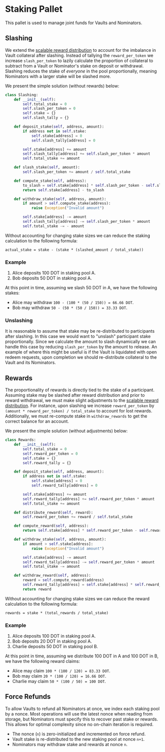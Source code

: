 # Staking Pallet

This pallet is used to manage joint funds for Vaults and Nominators.

## Slashing

We extend the [scalable reward distribution](https://solmaz.io/2019/02/24/scalable-reward-changing/) to account for the imbalance in Vault collateral after slashing. Instead of tallying the `reward_per_token` we increase `slash_per_token` to lazily calculate the proportion of collateral to subtract from a Vault or Nominator's stake on deposit or withdrawal. Slashing reduces the stake of *everyone* in the pool proportionally, meaning Nominators with a larger stake will be slashed more.

We present the simple solution (without rewards) below:

```python
class Slashing:
    def __init__(self):
        self.total_stake = 0
        self.slash_per_token = 0
        self.stake = {}
        self.slash_tally = {}

    def deposit_stake(self, address, amount):
        if address not in self.stake:
            self.stake[address] = 0
            self.slash_tally[address] = 0

        self.stake[address] += amount
        self.slash_tally[address] += self.slash_per_token * amount
        self.total_stake += amount

    def slash_stake(self, amount):
        self.slash_per_token += amount / self.total_stake

    def compute_stake(self, address):
        to_slash = self.stake[address] * self.slash_per_token - self.slash_tally[address]
        return self.stake[address] - to_slash

    def withdraw_stake(self, address, amount):
        if amount > self.compute_stake(address):
            raise Exception("Invalid amount")

        self.stake[address] -= amount
        self.slash_tally[address] -= self.slash_per_token * amount
        self.total_stake -= - amount
```

Without accounting for changing stake sizes we can reduce the staking calculation to the following formula:

```
actual_stake = stake - (stake * (slashed_amount / total_stake))
```

### Example

1. Alice deposits 100 DOT in staking pool A.
2. Bob deposits 50 DOT in staking pool A.

At this point in time, assuming we slash 50 DOT in A, we have the following stakes:

- Alice may withdraw `100 - (100 * (50 / 150)) = 66.66 DOT`.
- Bob may withdraw `50 - (50 * (50 / 150)) = 33.33 DOT`.

### Unslashing

It is reasonable to assume that stake may be re-distributed to participants after slashing. In this case we would want to "unslash" participant stake proportionally. Since we calculate the amount to slash dynamically we can handle this case by reducing `slash_per_token` by the amount to release. An example of where this might be useful is if the Vault is liquidated with open redeem requests, upon completion we should re-distribute collateral to the Vault and its Nominators.

## Rewards

The proportionality of rewards is directly tied to the stake of a participant. Assuming stake may be slashed after reward distribution and prior to reward withdrawal, we must make slight adjustments to the [scalable reward distribution](https://solmaz.io/2019/02/24/scalable-reward-changing/). For instance, upon slashing we increase `reward_per_token` by `(amount * reward_per_token) / total_stake` to account for lost rewards. Additionally, we must re-compute stake in `withdraw_rewards` to get the correct balance for an account.

We present the simple solution (without adjustments) below:

```python
class Rewards:
    def __init__(self):
        self.total_stake = 0
        self.reward_per_token = 0
        self.stake = {}
        self.reward_tally = {}

    def deposit_stake(self, address, amount):
        if address not in self.stake:
            self.stake[address] = 0
            self.reward_tally[address] = 0

        self.stake[address] += amount
        self.reward_tally[address] += self.reward_per_token * amount
        self.total_stake += amount

    def distribute_reward(self, reward):
        self.reward_per_token += reward / self.total_stake

    def compute_reward(self, address):
        return self.stake[address] * self.reward_per_token - self.reward_tally[address]

    def withdraw_stake(self, address, amount):
        if amount > self.stake[address]:
            raise Exception("Invalid amount")

        self.stake[address] -= amount
        self.reward_tally[address] -= self.reward_per_token * amount
        self.total_stake -= amount

    def withdraw_reward(self, address):
        reward = self.compute_reward(address)
        self.reward_tally[address] = self.stake[address] * self.reward_per_token
        return reward
```

Without accounting for changing stake sizes we can reduce the reward calculation to the following formula:

```
rewards = stake * (total_rewards / total_stake)
```

### Example

1. Alice deposits 100 DOT in staking pool A.
2. Bob deposits 20 DOT in staking pool A.
3. Charlie deposits 50 DOT in staking pool B.

At this point in time, assuming we distribute 100 DOT in A and 100 DOT in B, we have the following reward claims:

- Alice may claim `100 * (100 / 120) = 83.33 DOT`.
- Bob may claim `20 * (100 / 120) = 16.66 DOT`.
- Charlie may claim `50 * (100 / 50) = 100 DOT`.

## Force Refunds

To allow Vaults to refund all Nominators at once, we index each staking pool by a nonce. Most operations will use the latest nonce when reading from storage, but Nominators must specify this to recover past stake or rewards. This allows for optimal complexity since no on-chain iteration is required.

- The nonce (`n`) is zero-initialized and incremented on force refund.
- Vault stake is re-distributed to the new staking pool at nonce `n+1`.
- Nominators may withdraw stake and rewards at nonce `n`.
